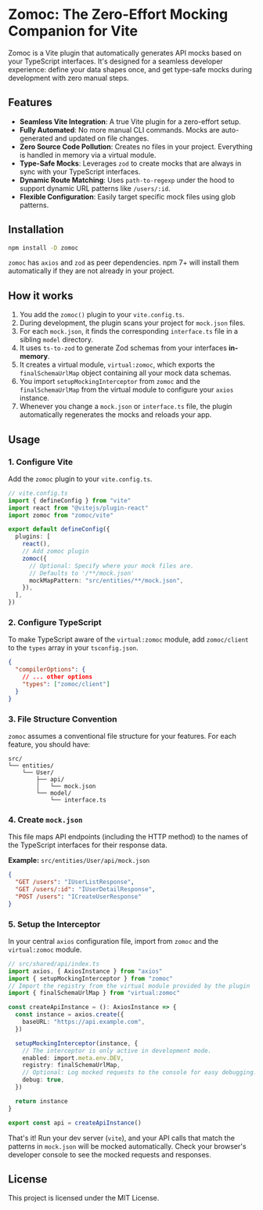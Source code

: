 # Zomoc: The Zero-Effort Mocking Companion for Vite

Zomoc is a Vite plugin that automatically generates API mocks based on your TypeScript interfaces. It's designed for a seamless developer experience: define your data shapes once, and get type-safe mocks during development with zero manual steps.

## Features

- **Seamless Vite Integration**: A true Vite plugin for a zero-effort setup.
- **Fully Automated**: No more manual CLI commands. Mocks are auto-generated and updated on file changes.
- **Zero Source Code Pollution**: Creates no files in your project. Everything is handled in memory via a virtual module.
- **Type-Safe Mocks**: Leverages `zod` to create mocks that are always in sync with your TypeScript interfaces.
- **Dynamic Route Matching**: Uses `path-to-regexp` under the hood to support dynamic URL patterns like `/users/:id`.
- **Flexible Configuration**: Easily target specific mock files using glob patterns.

## Installation

```bash
npm install -D zomoc
```

`zomoc` has `axios` and `zod` as peer dependencies. npm 7+ will install them automatically if they are not already in your project.

## How it works

1.  You add the `zomoc()` plugin to your `vite.config.ts`.
2.  During development, the plugin scans your project for `mock.json` files.
3.  For each `mock.json`, it finds the corresponding `interface.ts` file in a sibling `model` directory.
4.  It uses `ts-to-zod` to generate Zod schemas from your interfaces **in-memory**.
5.  It creates a virtual module, `virtual:zomoc`, which exports the `finalSchemaUrlMap` object containing all your mock data schemas.
6.  You import `setupMockingInterceptor` from `zomoc` and the `finalSchemaUrlMap` from the virtual module to configure your `axios` instance.
7.  Whenever you change a `mock.json` or `interface.ts` file, the plugin automatically regenerates the mocks and reloads your app.

## Usage

### 1. Configure Vite

Add the `zomoc` plugin to your `vite.config.ts`.

```typescript
// vite.config.ts
import { defineConfig } from "vite"
import react from "@vitejs/plugin-react"
import zomoc from "zomoc/vite"

export default defineConfig({
  plugins: [
    react(),
    // Add zomoc plugin
    zomoc({
      // Optional: Specify where your mock files are.
      // Defaults to '/**/mock.json'
      mockMapPattern: "src/entities/**/mock.json",
    }),
  ],
})
```

### 2. Configure TypeScript

To make TypeScript aware of the `virtual:zomoc` module, add `zomoc/client` to the `types` array in your `tsconfig.json`.

```json
{
  "compilerOptions": {
    // ... other options
    "types": ["zomoc/client"]
  }
}
```

### 3. File Structure Convention

`zomoc` assumes a conventional file structure for your features. For each feature, you should have:

```
src/
└── entities/
    └── User/
        ├── api/
        │   └── mock.json
        └── model/
            └── interface.ts
```

### 4. Create `mock.json`

This file maps API endpoints (including the HTTP method) to the names of the TypeScript interfaces for their response data.

**Example:** `src/entities/User/api/mock.json`

```json
{
  "GET /users": "IUserListResponse",
  "GET /users/:id": "IUserDetailResponse",
  "POST /users": "ICreateUserResponse"
}
```

### 5. Setup the Interceptor

In your central `axios` configuration file, import from `zomoc` and the `virtual:zomoc` module.

```typescript
// src/shared/api/index.ts
import axios, { AxiosInstance } from "axios"
import { setupMockingInterceptor } from "zomoc"
// Import the registry from the virtual module provided by the plugin
import { finalSchemaUrlMap } from "virtual:zomoc"

const createApiInstance = (): AxiosInstance => {
  const instance = axios.create({
    baseURL: "https://api.example.com",
  })

  setupMockingInterceptor(instance, {
    // The interceptor is only active in development mode.
    enabled: import.meta.env.DEV,
    registry: finalSchemaUrlMap,
    // Optional: Log mocked requests to the console for easy debugging.
    debug: true,
  })

  return instance
}

export const api = createApiInstance()
```

That's it! Run your dev server (`vite`), and your API calls that match the patterns in `mock.json` will be mocked automatically. Check your browser's developer console to see the mocked requests and responses.

## License

This project is licensed under the MIT License.
